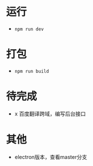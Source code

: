 # 运行
- `npm run dev`
# 打包
- `npm run build`

# 待完成
- x 百度翻译跨域，编写后台接口   
# 其他
- electron版本，查看master分支

